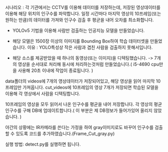 시나리오 : 
각 기관에서는 CCTV를 이용해 데이터를 저장하는데, 저장된 영상데이터를 이용해 해당 위치의 인구수를 파악합니다.
일정 시간마다 마지막 영상의 10프레임(또는 원하는 만큼)의 데이터를 가져와 인구수 검출 후 평균을 내어 오차를 최소화합니다.


- YOLOv5 기법을 이용해 사람만 검출하는 인공지능 모델을 만들었습니다.

- 해당 모델은 1500장 이상의 이미지를 Bounding Box하여 학습 데이터셋을 만들었습니다.
  이유 : YOLO특성상 작은 사람과 겹친 사람을 검출하지 못해서입니다.
  
- 해당 소스를 제공받았을 때 하나의 동영상(또는 이미지)을 디텍팅했습니다.
  -> 7개의 영상을 순서대로 처리해 동시에 처리하는것처럼 만들었습니다.( i5-4690 cpu만을 사용해 20초 이내에 작업이 종료됩니다. )

data폴더의 videos에 7개의 영상데이터가 저장되어있고, 해당 영상을 읽어 마지막 10프레임만 가져옵니다.
cut_videos에 10프레임의 영상 7개가 저장되면 학습된 모델을 이용해 각 영상에서 사람을 디텍팅합니다.

10프레임의 영상을 모두 읽어서 나온 인구수를 평균을 내어 저장합니다.
각 영상의 평균 인구수를 구해 DB에 업데이트합니다.( 이 부분은 제 DB정보가 들어가있어 올리지 않았습니다. )

야간의 상황에는 IR카메라를 쓴다는 가정을 하여 gray이미지로도 바꾸어 인구수를 검출할 수 있도록 코드를 추가하였습니다.(Frame_Cut_gray.py)


실행 방법: detect.py를 실행하면 됩니다.
